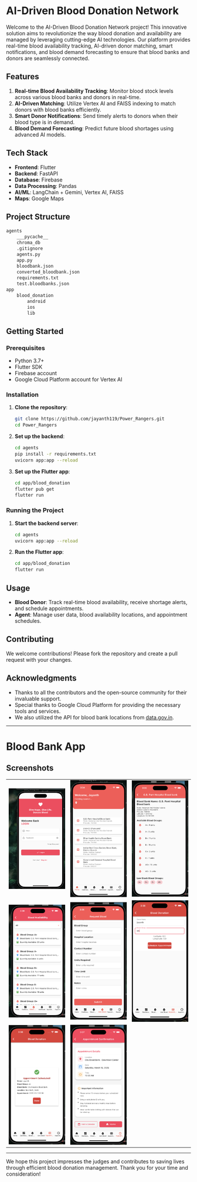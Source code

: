 # AI-Driven Blood Donation Network

Welcome to the AI-Driven Blood Donation Network project! This innovative solution aims to revolutionize the way blood donation and availability are managed by leveraging cutting-edge AI technologies. Our platform provides real-time blood availability tracking, AI-driven donor matching, smart notifications, and blood demand forecasting to ensure that blood banks and donors are seamlessly connected.

## Features

1. **Real-time Blood Availability Tracking**: Monitor blood stock levels across various blood banks and donors in real-time.
2. **AI-Driven Matching**: Utilize Vertex AI and FAISS indexing to match donors with blood banks efficiently.
3. **Smart Donor Notifications**: Send timely alerts to donors when their blood type is in demand.
4. **Blood Demand Forecasting**: Predict future blood shortages using advanced AI models.

## Tech Stack

- **Frontend**: Flutter
- **Backend**: FastAPI
- **Database**: Firebase
- **Data Processing**: Pandas
- **AI/ML**: LangChain + Gemini, Vertex AI, FAISS
- **Maps**: Google Maps

## Project Structure

```
agents
    ___pycache__
    chroma_db
    .gitignore
    agents.py
    app.py
    bloodbank.json
    converted_bloodbank.json
    requirements.txt
    test.bloodbanks.json
app
    blood_donation
        android
        ios
        lib
```

## Getting Started

### Prerequisites

- Python 3.7+
- Flutter SDK
- Firebase account
- Google Cloud Platform account for Vertex AI

### Installation

1. **Clone the repository**:
   ```bash
   git clone https://github.com/jayanth119/Power_Rangers.git
   cd Power_Rangers
   ```

2. **Set up the backend**:
   ```bash
   cd agents
   pip install -r requirements.txt
   uvicorn app:app --reload
   ```

3. **Set up the Flutter app**:
   ```bash
   cd app/blood_donation
   flutter pub get
   flutter run
   ```

### Running the Project

1. **Start the backend server**:
   ```bash
   cd agents
   uvicorn app:app --reload
   ```

2. **Run the Flutter app**:
   ```bash
   cd app/blood_donation
   flutter run
   ```

## Usage

- **Blood Donor**: Track real-time blood availability, receive shortage alerts, and schedule appointments.
- **Agent**: Manage user data, blood availability locations, and appointment schedules.

## Contributing

We welcome contributions! Please fork the repository and create a pull request with your changes.

## Acknowledgments

- Thanks to all the contributors and the open-source community for their invaluable support.
- Special thanks to Google Cloud Platform for providing the necessary tools and services.
- We also utilized the API for blood bank locations from [data.gov.in](https://api.data.gov.in/resource/fced6df9-a360-4e08-8ca0-f283fc74ce15?api-key=579b464db66ec23bdd000001603eb0cc38324dd768735197a75609f5&format=json&limit=2823).

---

# Blood Bank App  

## Screenshots  

<table>  
  <tr>  
    <td><img src="assets/1.png" alt="Login Screen" width="200"/></td>  
    <td><img src="assets/2.png" alt="Home Screen" width="200"/></td>  
    <td><img src="assets/3.png" alt="Blood Bank Details Screen" width="200"/></td>  
  </tr>  
  <tr>  
    <td><img src="assets/4.png" alt="Blood Availability Screen" width="200"/></td>  
    <td><img src="assets/5.png" alt="Request Blood Screen" width="200"/></td>  
    <td><img src="assets/6.png" alt="Blood Donation Screen" width="200"/></td>  
  </tr>  
  <tr>  
    <td><img src="assets/7.png" alt="Appointment Schedule Screen" width="200"/></td>  
    <td><img src="assets/8.png" alt="Confirm Appointment Schedule Screen" width="200"/></td>  
  </tr>  
</table>  


---

We hope this project impresses the judges and contributes to saving lives through efficient blood donation management. Thank you for your time and consideration!
